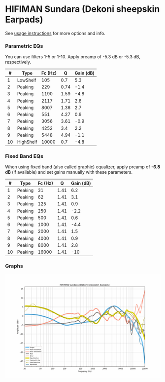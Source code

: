 # HIFIMAN Sundara (Dekoni sheepskin Earpads)
See [usage instructions](https://github.com/jaakkopasanen/AutoEq#usage) for more options and info.

### Parametric EQs
You can use filters 1-5 or 1-10. Apply preamp of -5.3 dB or -5.3 dB, respectively.

|   # | Type      |   Fc (Hz) |    Q |   Gain (dB) |
|-----|-----------|-----------|------|-------------|
|   1 | LowShelf  |       105 | 0.7  |         5.3 |
|   2 | Peaking   |       229 | 0.74 |        -1.4 |
|   3 | Peaking   |      1190 | 1.59 |        -4.8 |
|   4 | Peaking   |      2117 | 1.71 |         2.8 |
|   5 | Peaking   |      8007 | 1.36 |         2.7 |
|   6 | Peaking   |       551 | 4.27 |         0.9 |
|   7 | Peaking   |      3056 | 3.61 |        -0.9 |
|   8 | Peaking   |      4252 | 3.4  |         2.2 |
|   9 | Peaking   |      5448 | 4.94 |        -1.1 |
|  10 | HighShelf |     10000 | 0.7  |        -4.8 |

### Fixed Band EQs
When using fixed band (also called graphic) equalizer, apply preamp of **-6.8 dB** (if available) and set gains manually with these parameters.

|   # | Type    |   Fc (Hz) |    Q |   Gain (dB) |
|-----|---------|-----------|------|-------------|
|   1 | Peaking |        31 | 1.41 |         6.2 |
|   2 | Peaking |        62 | 1.41 |         3.1 |
|   3 | Peaking |       125 | 1.41 |         0.9 |
|   4 | Peaking |       250 | 1.41 |        -2.2 |
|   5 | Peaking |       500 | 1.41 |         0.6 |
|   6 | Peaking |      1000 | 1.41 |        -4.4 |
|   7 | Peaking |      2000 | 1.41 |         1.5 |
|   8 | Peaking |      4000 | 1.41 |         0.9 |
|   9 | Peaking |      8000 | 1.41 |         2.8 |
|  10 | Peaking |     16000 | 1.41 |       -10   |

### Graphs
![](./HIFIMAN%20Sundara%20(Dekoni%20sheepskin%20Earpads).png)
